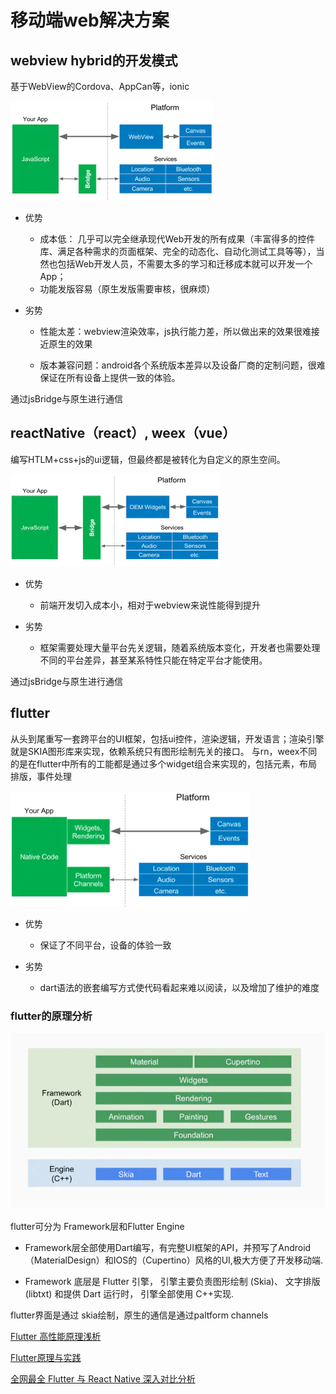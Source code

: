 # 移动端web解决方案

## webview hybrid的开发模式

基于WebView的Cordova、AppCan等，ionic

![assets](../assets/webview.png)

- 优势

  - 成本低： 
 几乎可以完全继承现代Web开发的所有成果（丰富得多的控件库、满足各种需求的页面框架、完全的动态化、自动化测试工具等等），当然也包括Web开发人员，不需要太多的学习和迁移成本就可以开发一个App；
  - 功能发版容易（原生发版需要审核，很麻烦）

- 劣势

  - 性能太差：webview渲染效率，js执行能力差，所以做出来的效果很难接近原生的效果

  - 版本兼容问题：android各个系统版本差异以及设备厂商的定制问题，很难保证在所有设备上提供一致的体验。

通过jsBridge与原生进行通信

## reactNative（react）, weex（vue）

编写HTLM+css+js的ui逻辑，但最终都是被转化为自定义的原生空间。

![avatar](../assets/rn-weex.png)

- 优势
  - 前端开发切入成本小，相对于webview来说性能得到提升

- 劣势
  - 框架需要处理大量平台先关逻辑，随着系统版本变化，开发者也需要处理不同的平台差异，甚至某系特性只能在特定平台才能使用。
  
通过jsBridge与原生进行通信

## flutter 

从头到尾重写一套跨平台的UI框架，包括ui控件，渲染逻辑，开发语言；渲染引擎就是SKIA图形库来实现，依赖系统只有图形绘制先关的接口。
与rn，weex不同的是在flutter中所有的工能都是通过多个widget组合来实现的，包括元素，布局排版，事件处理

![avatar](../assets/flutter.png)

- 优势
  - 保证了不同平台，设备的体验一致

- 劣势

  - dart语法的嵌套编写方式使代码看起来难以阅读，以及增加了维护的难度

### flutter的原理分析

![avatar](../assets/flutter-analysize.png)

flutter可分为 Framework层和Flutter Engine

- Framework层全部使用Dart编写，有完整UI框架的API，并预写了Android（MaterialDesign）和IOS的（Cupertino）风格的UI,极大方便了开发移动端.

- Framework 底层是 Flutter 引擎， 引擎主要负责图形绘制 (Skia)、 文字排版 (libtxt) 和提供 Dart 运行时， 引擎全部使用 C++实现.

flutter界面是通过 skia绘制，原生的通信是通过paltform channels

[Flutter 高性能原理浅析](https://juejin.im/post/6844903901641048077#heading-12)

[Flutter原理与实践](https://tech.meituan.com/2018/08/09/waimai-flutter-practice.html)

[全网最全 Flutter 与 React Native 深入对比分析](https://zhuanlan.zhihu.com/p/70070316)